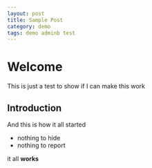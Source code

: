 ```yaml
---
layout: post
title: Sample Post
category: demo
tags: demo adminb test
---
```


# Welcome
This is just a test to show if I can make this work

## Introduction
And this is how it all started

- nothing to hide
- nothing to report

it all **works**

